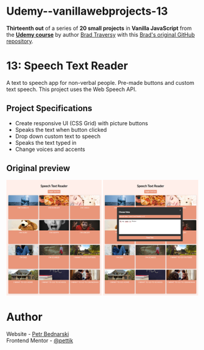 # Udemy--vanillawebprojects-13

**Thirteenth out** of a series of **20 small projects** in **Vanilla JavaScript** from the [**Udemy course**](https://www.udemy.com/course/web-projects-with-vanilla-javascript/) by author [Brad Traversy](https://www.traversymedia.com/) with this [Brad's original GitHub repository](https://github.com/bradtraversy/vanillawebprojects).

# 13: Speech Text Reader

A text to speech app for non-verbal people. Pre-made buttons and custom text speech. This project uses the Web Speech API.


## Project Specifications

- Create responsive UI (CSS Grid) with picture buttons
- Speaks the text when button clicked
- Drop down custom text to speech
- Speaks the text typed in
- Change voices and accents

## Original preview

<div style="margin-bottom:30px;text-align:center;display:flex; flex-direction:column;justify-content:center;" >
    <img src="./img/13_preview.png" alt="Original preview">
</div>

<!-- ## My solution preview

<div style="text-align:center;display:flex; flex-direction:column;justify-content:center;" >
    <img style="margin-bottom:10px" src="./img/my-solution-preview.png" alt="My solution preview">
</div>

## My solution features

- same as an original -->

# Author

Website - [Petr Bednarski](https://github.com/pettik) <br>
Frontend Mentor - [@pettik](https://www.frontendmentor.io/profile/pettik)
